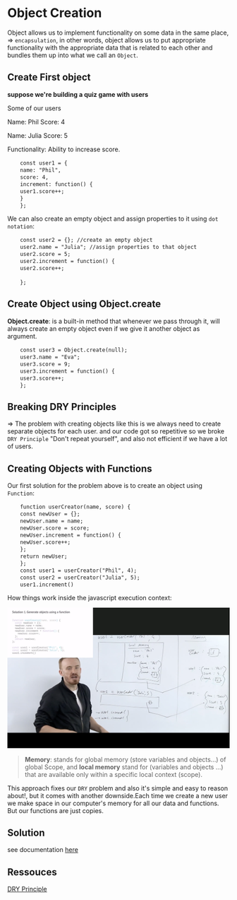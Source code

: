 # Object Creation

Object allows us to implement functionality on some data in the same place, => `encapsulation`, in other words, object allows us to put appropriate functionality with the appropriate data that is related to each other and bundles them up into what we call an `Object`.

## Create First object

**suppose we're building a quiz game with users**

Some of our users

Name: Phil
Score: 4

Name: Julia
Score: 5

Functionality: Ability to increase score.

```
    const user1 = {
    name: "Phil",
    score: 4,
    increment: function() {
    user1.score++;
    }
    };

```

We can also create an empty object and assign properties to it using `dot notation`:

```
    const user2 = {}; //create an empty object
    user2.name = "Julia"; //assign properties to that object
    user2.score = 5;
    user2.increment = function() {
    user2.score++;

    };
```

## Create Object using Object.create

**Object.create**: is a built-in method that whenever we pass through it, will always create an empty object even if we give it another object as argument.

```
    const user3 = Object.create(null);
    user3.name = "Eva";
    user3.score = 9;
    user3.increment = function() {
    user3.score++;
    };

```

## Breaking DRY Principles

=> The problem with creating objects like this is we always need to create separate objects for each user. and our code got so repetitive so we broke `DRY Principle` "Don't repeat yourself", and also not efficient if we have a lot of users.

## Creating Objects with Functions

Our first solution for the problem above is to create an object using `Function`:

```
    function userCreator(name, score) {
    const newUser = {};
    newUser.name = name;
    newUser.score = score;
    newUser.increment = function() {
    newUser.score++;
    };
    return newUser;
    };
    const user1 = userCreator("Phil", 4);
    const user2 = userCreator("Julia", 5);
    user1.increment()
```

How things work inside the javascript execution context:

![](images/img1.png?raw=true)

> **Memory**: stands for global memory (store variables and objects...) of global Scope, and **local memory** stand for (variables and objects ...) that are available only within a specific local context (scope).


This approach fixes our `DRY` problem and also it's simple and easy to reason about!, but it comes with another downside.Each time we create a new user we make space in our computer's memory for all our data and functions. But our functions are just copies.

## Solution

see documentation [here](Notes/3-Prototype_&_New.md)

## Ressouces

[DRY Principle](https://en.wikipedia.org/wiki/Don%27t_repeat_yourself)

